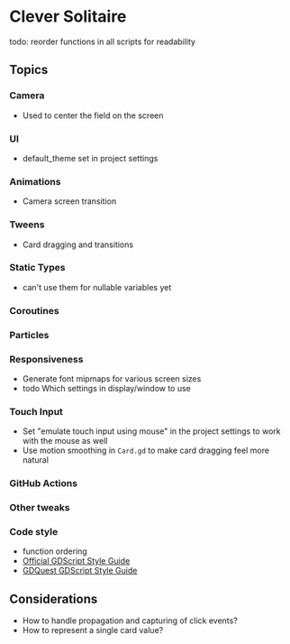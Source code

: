 # Clever Solitaire

todo: reorder functions in all scripts for readability

## Topics

### Camera

- Used to center the field on the screen

### UI

- default_theme set in project settings

### Animations

- Camera screen transition

### Tweens

- Card dragging and transitions

### Static Types

- can't use them for nullable variables yet

### Coroutines

### Particles

### Responsiveness

- Generate font mipmaps for various screen sizes
- todo Which settings in display/window to use

### Touch Input

- Set "emulate touch input using mouse" in the project settings to work with the mouse as well
- Use motion smoothing in `Card.gd` to make card dragging feel more natural

### GitHub Actions

### Other tweaks

### Code style

- function ordering
- [Official GDScript Style Guide](https://docs.godotengine.org/en/latest/tutorials/scripting/gdscript/gdscript_styleguide.html)
- [GDQuest GDScript Style Guide](https://www.gdquest.com/docs/guidelines/best-practices/godot-gdscript/)

## Considerations

- How to handle propagation and capturing of click events?
- How to represent a single card value?